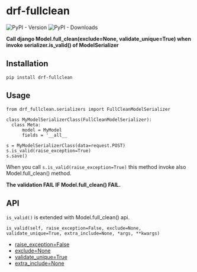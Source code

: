 # drf-fullclean
![PyPI - Version](https://img.shields.io/pypi/v/drf-fullclean)
![PyPI - Downloads](https://img.shields.io/pypi/dm/drf-fullclean)

**Call django Model.full_clean(exclude=None, validate_unique=True) when invoke serializer.is_valid() of ModelSerializer**


## Installation
```
pip install drf-fullclean
```

## Usage
```
from drf_fullclean.serializers import FullCleanModelSerializer

class MyModelSerializerClass(FullCleanModelSerializer):
  class Meta:
      model = MyModel
      fields = '__all__
```

```
s = MyModelSerializerClass(data=request.POST)
s.is_valid(raise_exception=True)
s.save()
```
When you call `s.is_valid(raise_exception=True)` this method invoke also Model.full_clean() method.

**The validation FAIL IF Model.full_clean() FAIL.**

## API
`is_valid()` is extended with Model.full_clean() api.

```
is_valid(self, raise_exception=False, exclude=None, validate_unique=True, extra_include=None, *args, **kwargs)
```
  + [raise_exception=False](https://www.django-rest-framework.org/api-guide/serializers/#raising-an-exception-on-invalid-data)
  + [exclude=None](https://docs.djangoproject.com/en/3.2/ref/models/instances/#django.db.models.Model.full_clean)
  + [validate_unique=True](https://docs.djangoproject.com/en/3.2/ref/models/instances/#django.db.models.Model.full_clean)
  + [extra_include=None](https://github.com/giuseppenovielli/drf-fullclean/discussions/4)
  


